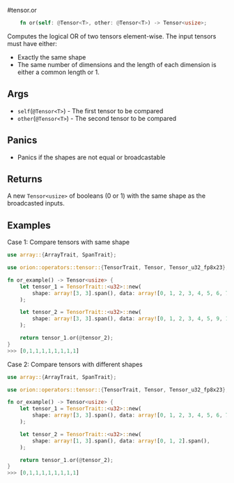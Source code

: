 #tensor.or

```rust
    fn or(self: @Tensor<T>, other: @Tensor<T>) -> Tensor<usize>;
```

Computes the logical OR of two tensors element-wise.
The input tensors must have either:
* Exactly the same shape
* The same number of dimensions and the length of each dimension is either a common length or 1.

## Args

* `self`(`@Tensor<T>`) - The first tensor to be compared
* `other`(`@Tensor<T>`) - The second tensor to be compared

## Panics

* Panics if the shapes are not equal or broadcastable

## Returns

A new `Tensor<usize>` of booleans (0 or 1) with the same shape as the broadcasted inputs.

## Examples

Case 1: Compare tensors with same shape

```rust
use array::{ArrayTrait, SpanTrait};

use orion::operators::tensor::{TensorTrait, Tensor, Tensor_u32_fp8x23};

fn or_example() -> Tensor<usize> {
    let tensor_1 = TensorTrait::<u32>::new(
        shape: array![3, 3].span(), data: array![0, 1, 2, 3, 4, 5, 6, 7, 8].span(),
    );

    let tensor_2 = TensorTrait::<u32>::new(
        shape: array![3, 3].span(), data: array![0, 1, 2, 3, 4, 5, 9, 1, 5].span(),
    );

    return tensor_1.or(@tensor_2);
}
>>> [0,1,1,1,1,1,1,1,1]
```

Case 2: Compare tensors with different shapes

```rust
use array::{ArrayTrait, SpanTrait};

use orion::operators::tensor::{TensorTrait, Tensor, Tensor_u32_fp8x23};

fn or_example() -> Tensor<usize> {
    let tensor_1 = TensorTrait::<u32>::new(
        shape: array![3, 3].span(), data: array![0, 1, 2, 3, 4, 5, 6, 7, 8].span(),
    );

    let tensor_2 = TensorTrait::<u32>::new(
        shape: array![1, 3].span(), data: array![0, 1, 2].span(),
    );

    return tensor_1.or(@tensor_2);
}
>>> [0,1,1,1,1,1,1,1,1]
```

